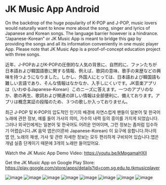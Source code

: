 # JK Music App Android
 
On the backdrop of the huge popularity of K-POP and J-POP, music lovers would naturally want to know more about the song, singer and lyrics of Japanese and Korean songs. The language barrier however is a hindrance. “Japanese-Korean” or JK Music App is meant to bridge this gap by providing the songs and all its information conveniently in one music player App. Please note that JK Music App is a proof-of-concept education project with three songs. 

近年、J-POPおよびK-POPの圧倒的な人気の背景に、自然的に、ファンたちが日本語および韓国語歌に関する情報、例えば、歌詞の意味、歌手の来歴などの興味を持つようになりました。しかし、外国人にとっては、日本語および韓国語も難しい言語であり、そんな情報はなかなか、入手しにくいです。JK音楽アプリは（いわゆるJapanese-Korean）このニーズに答えます。一つのアプリのなか、歌の再生、歌詞および関連の詳しい情報は全部便利に、備えております。アプリは概念実証の段階のため、３つの歌しか入っておりません。

최근 J-POP 및 K-POP의 압도적인 인기의 배경에 자연스럽게 팬들이 일본어 및 한국어 노래에 관한 정보, 예를 들어 가사의 의미, 가수의 내력 등의 흥미를 가지게 되었습니다.그러나 외국인에게는 일본어 및 한국어도 어려운 언어이며, 그런 정보는 좀처럼 입수하기 어렵습니다.JK 음악 앱은(이른바 Japanese-Korean) 이 요구에 응합니다.하나의 앱 안, 노래의 재생, 가사 및 관련 자세한 정보는 모두 편리하게 구비되어 있습니다.앱은 개념 실증 단계이기 때문에 3개의 노래만 들어있어요.

Watch the JK Music App Demo Video: https://youtu.be/kMpgamaHXII

Get the JK Music App on Google Play Store: https://play.google.com/store/apps/details?id=com.sg.edu.tp.tkmusicplayer

![image](https://user-images.githubusercontent.com/88481617/148930370-d8ccf517-6cf6-4bd1-a061-eef3d5e83056.png)
![image](https://user-images.githubusercontent.com/88481617/145959242-66a14167-b8a6-4207-a92e-52e5756465f5.png)
![image](https://user-images.githubusercontent.com/88481617/145959383-8d6c08de-f46a-4416-8ee9-fe1cd732b502.png)
![image](https://user-images.githubusercontent.com/88481617/145959428-4f4b4181-0a03-40f3-8baf-9495abd5e0c5.png)
![image](https://user-images.githubusercontent.com/88481617/145959521-67a017fd-f5ed-4959-bf1d-2d27a7753ef6.png)
![image](https://user-images.githubusercontent.com/88481617/145959550-a571cee2-a104-45f7-98c5-264dae2b3c14.png)
![image](https://user-images.githubusercontent.com/88481617/145959579-9b9a79a6-86e4-432e-8d12-c70b82f71bbd.png)
![image](https://user-images.githubusercontent.com/88481617/145959627-f4ab3b09-1f6c-419a-8abe-4ddee1d7b310.png)
